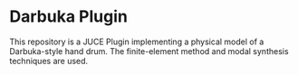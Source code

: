 # Darbuka Plugin

This repository is a JUCE Plugin implementing a physical model of a Darbuka-style hand drum.
The finite-element method and modal synthesis techniques are used.
